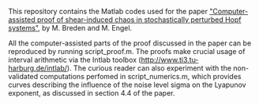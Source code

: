 This repository contains the Matlab codes used for the paper ["Computer-assisted proof of shear-induced chaos in stochastically perturbed Hopf systems"](https://arxiv.org/abs/2101.01491), 
by M. Breden and M. Engel. 

All the computer-assisted parts of the proof discussed in the paper can be reproduced by running script_proof.m. The proofs make crucial usage of
interval arithmetic via the Intlab toolbox (http://www.ti3.tu-harburg.de/intlab/). The curious reader can also experiment with the non-validated 
computations perfomed in script_numerics.m, which provides curves describing the influence of the noise level sigma on the Lyapunov exponent, as 
discussed in section 4.4 of the paper.
